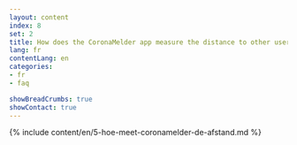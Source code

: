 ```yaml
---
layout: content
index: 8
set: 2
title: How does the CoronaMelder app measure the distance to other users of the app?
lang: fr
contentLang: en
categories:
- fr
- faq

showBreadCrumbs: true
showContact: true
---
```

{% include content/en/5-hoe-meet-coronamelder-de-afstand.md %}

